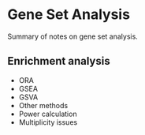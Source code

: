 # Gene Set Analysis

Summary of notes on gene set analysis.

## Enrichment analysis

- ORA
- GSEA
- GSVA
- Other methods
- Power calculation
- Multiplicity issues
